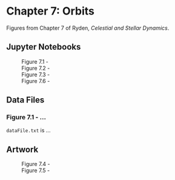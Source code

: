 # Chapter 7: Orbits

Figures from Chapter 7 of Ryden, *Celestial and Stellar Dynamics*.

## Jupyter Notebooks

<dl>
    <dd>Figure 7.1 - 
    <dd>Figure 7.2 - 
    <dd>Figure 7.3 - 
    <dd>Figure 7.6 - 
</dl>

## Data Files

### Figure 7.1 - ...

`dataFile.txt` is ...

## Artwork

<dl>
    <dd>Figure 7.4 - 
    <dd>Figure 7.5 - 
</dl>

